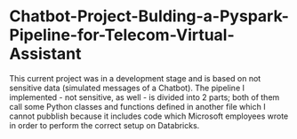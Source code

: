 # Chatbot-Project-Bulding-a-Pyspark-Pipeline-for-Telecom-Virtual-Assistant
This current project was in a development stage and is based on not sensitive data (simulated messages of a Chatbot). 
The pipeline I implemented - not sensitive, as well - is divided into 2 parts; both of them call some Python classes and functions defined in another file which I cannot pubblish because it includes code which Microsoft employees wrote in order to perform the correct setup on Databricks.
